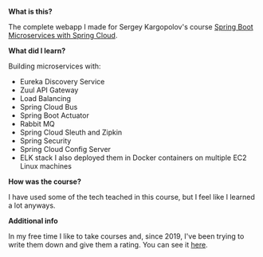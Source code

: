 **What is this?**

The complete webapp I made for Sergey Kargopolov's course [Spring Boot Microservices with Spring Cloud](https://www.udemy.com/course/spring-boot-microservices-and-spring-cloud/).

**What did I learn?**

Building microservices with:
- Eureka Discovery Service
- Zuul API Gateway
- Load Balancing
- Spring Cloud Bus
- Spring Boot Actuator
- Rabbit MQ
- Spring Cloud Sleuth and Zipkin
- Spring Security
- Spring Cloud Config Server
- ELK stack
I also deployed them in Docker containers on multiple EC2 Linux machines

**How was the course?**

I have used some of the tech teached in this course, but I feel like I learned a lot anyways.

**Additional info**

In my free time I like to take courses and, since 2019, I've been trying to write them down and give them a rating. You can see it [here](https://github.com/abrahammenendez/courses/).
